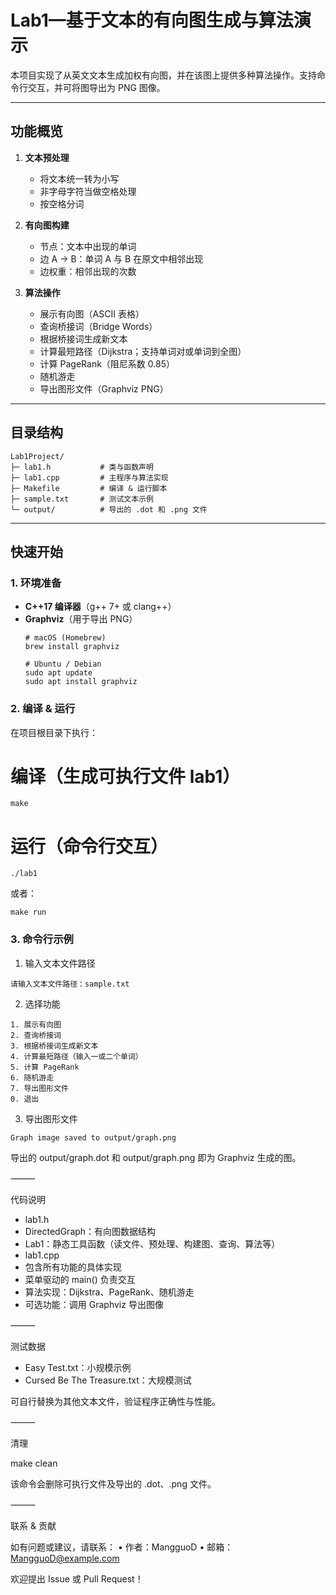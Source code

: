 # Lab1—基于文本的有向图生成与算法演示

本项目实现了从英文文本生成加权有向图，并在该图上提供多种算法操作。支持命令行交互，并可将图导出为 PNG 图像。

---

## 功能概览

1. **文本预处理**
    - 将文本统一转为小写
    - 非字母字符当做空格处理
    - 按空格分词

2. **有向图构建**
    - 节点：文本中出现的单词
    - 边  A → B：单词 A 与 B 在原文中相邻出现
    - 边权重：相邻出现的次数

3. **算法操作**
    - 展示有向图（ASCII 表格）
    - 查询桥接词（Bridge Words）
    - 根据桥接词生成新文本
    - 计算最短路径（Dijkstra；支持单词对或单词到全图）
    - 计算 PageRank（阻尼系数 0.85）
    - 随机游走
    - 导出图形文件（Graphviz PNG）

---

## 目录结构

```
Lab1Project/
├─ lab1.h           # 类与函数声明
├─ lab1.cpp         # 主程序与算法实现
├─ Makefile         # 编译 & 运行脚本
├─ sample.txt       # 测试文本示例
└─ output/          # 导出的 .dot 和 .png 文件
```
---

## 快速开始

### 1. 环境准备

- **C++17 编译器**（g++ 7+ 或 clang++）
- **Graphviz**（用于导出 PNG）
  ```
  # macOS (Homebrew)
  brew install graphviz

  # Ubuntu / Debian
  sudo apt update
  sudo apt install graphviz
  ```

### 2. 编译 & 运行

在项目根目录下执行：

# 编译（生成可执行文件 lab1）
```
make
```
# 运行（命令行交互）
```
./lab1
```
或者：
```
make run
```

### 3. 命令行示例

1.	输入文本文件路径
```
请输入文本文件路径：sample.txt
```

2.	选择功能
```
1. 展示有向图
2. 查询桥接词
3. 根据桥接词生成新文本
4. 计算最短路径（输入一或二个单词）
5. 计算 PageRank
6. 随机游走
7. 导出图形文件
0. 退出
```

3.	导出图形文件

```
Graph image saved to output/graph.png
```

导出的 output/graph.dot 和 output/graph.png 即为 Graphviz 生成的图。

⸻

代码说明

- lab1.h  
- DirectedGraph：有向图数据结构  
- Lab1：静态工具函数（读文件、预处理、构建图、查询、算法等）  
- lab1.cpp  
- 包含所有功能的具体实现  
- 菜单驱动的 main() 负责交互  
- 算法实现：Dijkstra、PageRank、随机游走  
- 可选功能：调用 Graphviz 导出图像  

⸻

测试数据

- Easy Test.txt：小规模示例  
- Cursed Be The Treasure.txt：大规模测试  

可自行替换为其他文本文件，验证程序正确性与性能。

⸻

清理

make clean

该命令会删除可执行文件及导出的 .dot、.png 文件。

⸻

联系 & 贡献

如有问题或建议，请联系：
•	作者：MangguoD
•	邮箱：MangguoD@example.com

欢迎提出 Issue 或 Pull Request！

